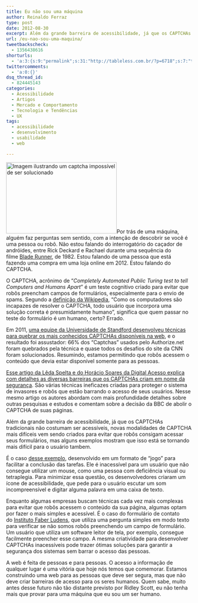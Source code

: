 ```yaml
---
title: Eu não sou uma máquina
author: Reinaldo Ferraz
type: post
date: 2012-08-30
excerpt: Além da grande barreira de acessibilidade, já que os CAPTCHAs tradicionais não costumam ser acessíveis, novas modalidades de CAPTCHA mais difíceis vem sendo criados para evitar que robôs consigam acessar seus formulários.
url: /eu-nao-sou-uma-maquina/
tweetbackscheck:
  - 1356438616
shorturls:
  - 'a:3:{s:9:"permalink";s:31:"http://tableless.com.br/?p=6718";s:7:"tinyurl";s:26:"http://tinyurl.com/96wxpvz";s:4:"isgd";s:19:"http://is.gd/BIRiRd";}'
twittercomments:
  - 'a:0:{}'
dsq_thread_id:
  - 824445143
categories:
  - Acessibilidade
  - Artigos
  - Mercado e Comportamento
  - Tecnologia e Tendências
  - UX
tags:
  - acessibilidade
  - desenvolvimento
  - usabilidade
  - web

---
```

<img class="alignleft size-medium wp-image-6719" src="http://tableless.com.br/wp-content/uploads/2012/08/captcha-300x193.jpg" alt="Imagem ilustrando um captcha impossível de ser solucionado" width="300" height="193" srcset="uploads/2012/08/captcha-300x193.jpg 300w, uploads/2012/08/captcha.jpg 366w" sizes="(max-width: 300px) 100vw, 300px" />Por trás de uma máquina, alguém faz perguntas sem sentido, com a intenção de descobrir se você é uma pessoa ou robô. Não estou falando do interrogatório do caçador de andróides, entre Rick Deckard e Rachael durante uma sequência do filme [Blade Runner][1], de 1982. Estou falando de uma pessoa que está fazendo uma compra em uma loja online em 2012. Estou falando do CAPTCHA.

O CAPTCHA, acrônimo de “_Completely Automated Public Turing test to tell Computers and Humans Apart_” é um teste cognitivo criado para evitar que robôs preencham campos de formulários, especialmente para o envio de spams. Segundo a [definição da Wikipedia][2], “Como os computadores são incapazes de resolver o CAPTCHA, todo usuário que incorpora uma solução correta é presumidamente humano”, significa que quem passar no teste do formulário é um humano, certo? Errado.

Em 2011, [uma equipe da Universidade de Standford desenvolveu técnicas para quebrar os mais conhecidos CAPTCHAs disponíveis na web][3], e o resultado foi assustador: 66% dos “Captchas” usados pelo Authorize.net foram quebrados pela técnica e quase todos os desafios do site da CNN foram solucionados. Resumindo, estamos permitindo que robôs acessem o conteúdo que devia estar disponível somente para as pessoas.

[Esse artigo da Lêda Spelta e do Horácio Soares da Digital Acesso explica com detalhes as diversas barreiras que os CAPTCHAs criam em nome da segurança][4]. São várias técnicas ineficazes criadas para proteger o sistema de invasores e robôs que estão barrando o acesso de seus usuários. Nesse mesmo artigo os autores abordam com mais profundidade detalhes sobre outras pesquisas e estudos e comentam sobre a decisão da BBC de abolir o CAPTCHA de suas páginas.

Além da grande barreira de acessibilidade, já que os CAPTCHAs tradicionais não costumam ser acessíveis, novas modalidades de CAPTCHA mais difíceis vem sendo criados para evitar que robôs consigam acessar seus formulários, mas alguns exemplos mostram que isso está se tornando mais difícil para o usuário tambem.

É o caso [desse exemplo][5], desenvolvido em um formato de “jogo” para facilitar a conclusão das tarefas. Ele é inacessível para um usuário que não consegue utilizar um mouse, como uma pessoa com deficiência visual ou tetraplegia. Para minimizar essa questão, os desenvolvedores criaram um ícone de acessibilidade, que pede para o usuário escutar um som incompreensível e digitar alguma palavra em uma caixa de texto.

Enquanto algumas empresas buscam técnicas cada vez mais complexas para evitar que robôs acessem o conteúdo da sua página, algumas optam por fazer o mais simples e acessível. É o caso do formulário de contato do [Instituto Faber Ludens][6], que utiliza uma pergunta simples em modo texto para verificar se não somos robôs preenchendo um campo de formulário. Um usuário que utiliza um software leitor de tela, por exemplo, consegue facilmente preencher esse campo. A mesma criatividade para desenvolver CAPTCHAs inacessíveis pode trazer ótimas soluções para garantir a segurança dos sistemas sem barrar o acesso das pessoas.

A web é feita de pessoas e para pessoas. O acesso a informação de qualquer lugar é uma vitória que hoje nós temos que comemorar. Estamos construindo uma web para as pessoas que deve ser segura, mas que não deve criar barreiras de acesso para os seres humanos. Quem sabe, muito antes desse futuro não tão distante previsto por Ridley Scott, eu não tenha mais que provar para uma máquina que eu sou um ser humano.

 [1]: http://www.imdb.com/title/tt0083658/
 [2]: http://pt.wikipedia.org/wiki/CAPTCHA
 [3]: http://elie.im/publication/text-based-Captcha-strengths-and-weaknesses#.UDzNQ8FlSk8
 [4]: http://acessodigital.net/art_captcha-heroi-ou-vilao.html
 [5]: http://areyouahuman.com/demo/
 [6]: http://www.faberludens.com.br/pt-br/contact